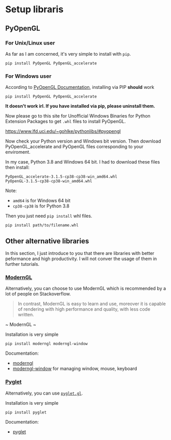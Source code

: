 # Setup libraris

## PyOpenGL

### For Unix/Linux user

As far as I am concerned, it's very simple to install with `pip`.

`pip install PyOpenGL PyOpenGL_accelerate`

### For Windows user

According to [PyOpenGL Documentation](http://pyopengl.sourceforge.net/documentation/installation.html), installing via PIP **should** work

`pip install PyOpenGL PyOpenGL_accelerate`

**It doesn't work irl. If you have installed via pip, please uninstall them.**

Now please go to this site for Unofficial Windows Binaries for Python Extension Packages to get `.whl` files to install PyOpenGL.

https://www.lfd.uci.edu/~gohlke/pythonlibs/#pyopengl

Now check your Python version and Windows bit version. Then download PyOpenGL_accelerate and PyOpenGL files corresponding to your enviroment.

In my case, Python 3.8 and Windows 64 bit. I had to download these files then install:
```
PyOpenGL_accelerate‑3.1.5‑cp38‑cp38‑win_amd64.whl
PyOpenGL‑3.1.5‑cp38‑cp38‑win_amd64.whl
```

Note:
- `amd64` is for Windows 64 bit
- `cp38-cp38` is for Python 3.8

Then you just need `pip install` whl files.

`pip install path/to/filename.whl`

## Other alternative libraries

In this section, I just introduce to you that there are libraries with better peformance and high productivity. I will not conver the usage of them in further tutorials.

### [ModernGL](https://github.com/moderngl/moderngl)

Alternatively, you can choose to use ModernGL which is recommended by a lot of people on Stackoverflow.

> In contrast, ModernGL is easy to learn and use, moreover it is capable of rendering with high performance and quality, with less code written.

~ ModernGL ~

Installation is very simple

```
pip install moderngl moderngl-window
```

Documentation:
- [moderngl](https://moderngl.readthedocs.io/en/latest/)
- [moderngl-window](https://moderngl-window.readthedocs.io/en/latest/) for managing window, mouse, keyboard

### [Pyglet](https://github.com/pyglet/pyglet)

Alternatively, you can use [`pyglet.gl`](https://pyglet.readthedocs.io/en/latest/programming_guide/gl.html).

Installation is very simple

```
pip install pyglet
```

Documentation:
- [pyglet](https://pyglet.readthedocs.io/en/latest/index.html#)
 






